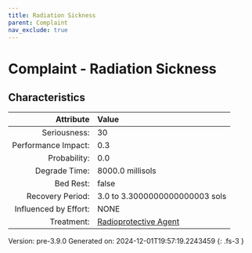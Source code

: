 ```yaml
---
title: Radiation Sickness
parent: Complaint
nav_exclude: true
---
```

# Complaint - Radiation Sickness

## Characteristics

| Attribute      | Value |
|--------:|:------|
|Seriousness:|30|
|Performance Impact:|0.3|
|Probability:|0.0|
|Degrade Time:|8000.0 millisols|
|Bed Rest:|false|
|Recovery Period:|3.0 to 3.3000000000000003 sols|
|Influenced by Effort:|NONE|
|Treatment:|[Radioprotective Agent](../treatment/radioprotective-agent.html)|
 

Version: pre-3.9.0 Generated on: 2024-12-01T19:57:19.2243459
{: .fs-3 }